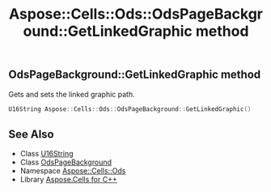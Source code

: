 ﻿---
title: Aspose::Cells::Ods::OdsPageBackground::GetLinkedGraphic method
linktitle: GetLinkedGraphic
second_title: Aspose.Cells for C++ API Reference
description: 'Aspose::Cells::Ods::OdsPageBackground::GetLinkedGraphic method. Gets and sets the linked graphic path in C++.'
type: docs
weight: 1500
url: /cpp/aspose.cells.ods/odspagebackground/getlinkedgraphic/
---
## OdsPageBackground::GetLinkedGraphic method


Gets and sets the linked graphic path.

```cpp
U16String Aspose::Cells::Ods::OdsPageBackground::GetLinkedGraphic()
```

## See Also

* Class [U16String](../../../aspose.cells/u16string/)
* Class [OdsPageBackground](../)
* Namespace [Aspose::Cells::Ods](../../)
* Library [Aspose.Cells for C++](../../../)
